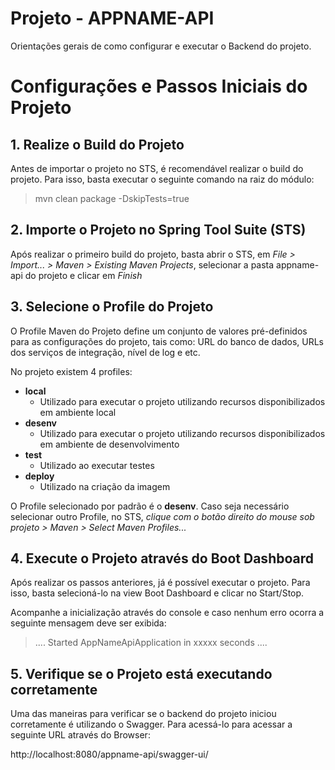 
# Projeto - APPNAME-API

Orientações gerais de como configurar e executar o Backend do projeto.

# Configurações e Passos Iniciais do Projeto

## 1. Realize o Build do Projeto

Antes de importar o projeto no STS, é recomendável realizar o build do projeto. Para isso, basta executar o seguinte comando na raiz do módulo:

> mvn clean package -DskipTests=true

## 2. Importe o Projeto no Spring Tool Suite (STS)

Após realizar o primeiro build do projeto, basta abrir o STS, em _File > Import... > Maven > Existing Maven Projects_, selecionar a pasta appname-api do projeto e clicar em _Finish_

## 3. Selecione o Profile do Projeto

O Profile Maven do Projeto define um conjunto de valores pré-definidos para as configurações do projeto, tais como: URL do banco de dados, URLs dos serviços de integração, nível de log e etc.

No projeto existem 4 profiles:

- **local**
  - Utilizado para executar o projeto utilizando recursos disponibilizados em ambiente local
- **desenv**
  - Utilizado para executar o projeto utilizando recursos disponibilizados em ambiente de desenvolvimento
- **test**
  - Utilizado ao executar testes
- **deploy**
  - Utilizado na criação da imagem

O Profile selecionado por padrão é o **desenv**. Caso seja necessário selecionar outro Profile, no STS, _clique com o botão direito do mouse sob projeto > Maven > Select Maven Profiles..._

## 4. Execute o Projeto através do Boot Dashboard

Após realizar os passos anteriores, já é possível executar o projeto. Para isso, basta selecioná-lo na view Boot Dashboard e clicar no Start/Stop.

Acompanhe a inicialização através do console e caso nenhum erro ocorra a seguinte mensagem deve ser exibida:

> .... Started AppNameApiApplication in xxxxx seconds ....

## 5. Verifique se o Projeto está executando corretamente

Uma das maneiras para verificar se o backend do projeto iniciou corretamente é utilizando o Swagger. Para acessá-lo para acessar a seguinte URL através do Browser:

http://localhost:8080/appname-api/swagger-ui/
